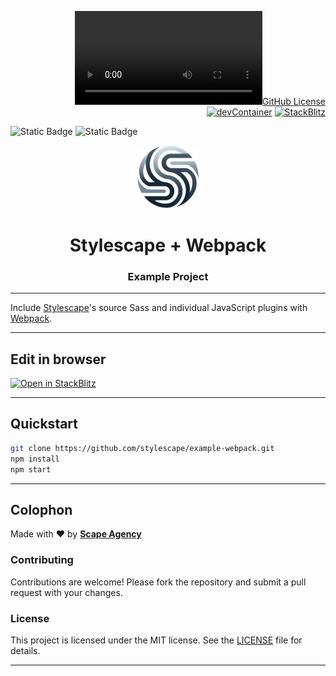 <div align="right">

[![GitHub License](https://img.shields.io/github/license/stylescape/font.gl?style=flat-square&logo=readthedocs&logoColor=FFFFFF&label=&labelColor=%23041B26&color=%23041B26&link=LICENSE)](https://github.com/stylescape/example-webpack/blob/main/LICENSE)
[![devContainer](https://img.shields.io/badge/:badgeContent?style=flat-square&logo=Docker&logoColor=%23FFFFFF&label=devContainer&labelColor=%23041B26&color=%23041B26)](https://vscode.dev/redirect?url=vscode://ms-vscode-remote.remote-containers/cloneInVolume?url=https://github.com/stylescape/example-webpack)
[![StackBlitz](https://img.shields.io/badge/Container-Remote?style=flat-square&logo=StackBlitz&logoColor=%23FFFFFF&label=StackBlitz&labelColor=%23041B26&color=%23041B26)](https://stackblitz.com/github/stylescape/example-webpack/tree/main/webpack?file=src%2Findex.html)


</div>

<img alt="Static Badge" src="https://img.shields.io/badge/:badgeContent?style=flat&logo=Docker&label=devContainer">


<img alt="Static Badge" src="https://img.shields.io/badge/:badgeContent?style=flat&logo=Docker&label=devContainer">


<p align="center">
    <img src="https://raw.githubusercontent.com/stylescape/brand/master/src/logo/logo-transparant.png" width="20%" height="20%" alt="Stylescape Logo">
</p>
<h1 align="center" style='border-bottom: none;'>Stylescape + Webpack</h1>
<h3 align="center">Example Project</h3>

---

Include [Stylescape](https://scape.style)'s source Sass and individual JavaScript plugins with [Webpack](https://webpack.js.org).

---

## Edit in browser

[![Open in StackBlitz](https://developer.stackblitz.com/img/open_in_stackblitz.svg)](https://stackblitz.com/github/stylescape/example-webpack/tree/main/webpack?file=src%2Findex.html)

---

## Quickstart

```sh
git clone https://github.com/stylescape/example-webpack.git
npm install
npm start
```

---

## Colophon

Made with ❤️ by **[Scape Agency](https://www.scape.agency)**

### Contributing

Contributions are welcome! Please fork the repository and submit a pull request with your changes.

### License

This project is licensed under the MIT license. See the [LICENSE](LICENSE) file for details.

---
